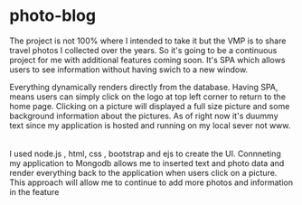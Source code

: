 # photo-blog
The project is not 100% where I intended to take it but the VMP is to share  travel photos I collected over the years. So it's going to be a continuous project for me with additional features coming soon. It's  SPA which allows  users to see information without having swich to a new window. 

Everything dynamically renders directly from the database. Having SPA, means users can simply click on the logo at top left corner to return to the home page. Clicking on a picture will displayed a full size picture and some background information about the pictures. As of right now it's duummy text since my application is hosted  and  running on my local sever not www. 
######
   I used node.js , html, css , bootstrap and ejs to create the UI.  Connneting my application to Mongodb allows me to  inserted text and photo data and render everything back to the application when users click on a picture. This approach will allow  me  to continue to add more  photos and information in the feature 
